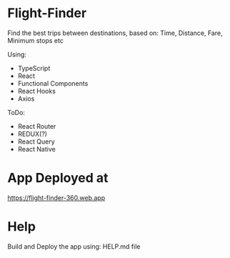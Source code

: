 # Flight-Finder
Find the best trips between destinations, based on: Time, Distance, Fare, Minimum stops etc

Using:
* TypeScript
* React
* Functional Components
* React Hooks
* Axios

ToDo:
* React Router
* REDUX(?)
* React Query
* React Native

# App Deployed at
https://flight-finder-360.web.app

# Help
Build and Deploy the app using: HELP.md file
